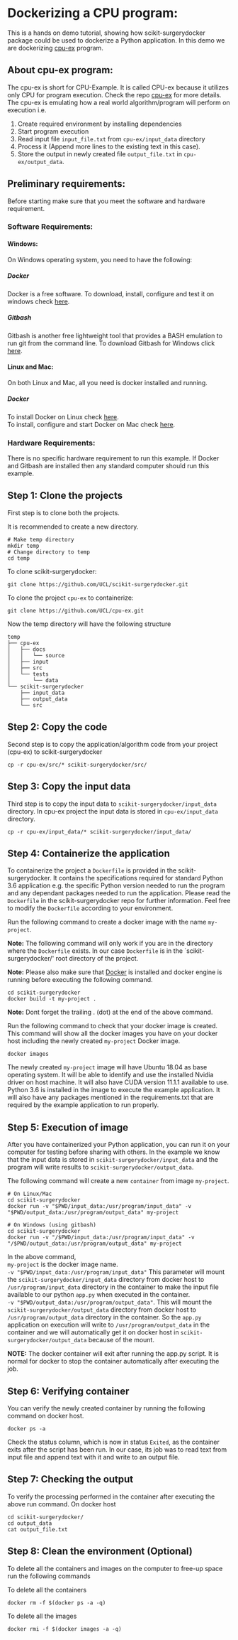 # Dockerizing a CPU program:
This is a hands on demo tutorial, showing how scikit-surgerydocker package could be used to dockerize a Python application.
In this demo we are dockerizing [cpu-ex](https://github.com/UCL/cpu-ex) program. 

## About cpu-ex program:
The cpu-ex is short for CPU-Example. It is called CPU-ex because it utilizes only CPU for program execution. Check the repo [cpu-ex](https://github.com/UCL/cpu-ex) for more details. The cpu-ex is emulating how a real world algorithm/program will perform on execution i.e. 

1. Create required environment by installing dependencies
1. Start program execution
1. Read input file `input_file.txt` from `cpu-ex/input_data` directory
1. Process it (Append more lines to the existing text in this case).
1. Store the output in newly created file `output_file.txt` in `cpu-ex/output_data`.

## Preliminary requirements:
Before starting make sure that you meet the software and hardware requirement.

### Software Requirements:
#### Windows:
On Windows operating system, you need to have the following: 
##### Docker
Docker is a free software. To download, install, configure and test it on windows check [here](https://hub.docker.com/editions/community/docker-ce-desktop-windows).
##### Gitbash
Gitbash is another free lightweight tool that provides a BASH emulation to run git from the command line. To download Gitbash for Windows click [here](https://gitforwindows.org/).

#### Linux and Mac:
On both Linux and Mac, all you need is docker installed and running.
##### Docker
To install Docker on Linux check [here](https://docs.docker.com/get-docker/).   
To install, configure and start Docker on Mac check [here](https://docs.docker.com/docker-for-mac/install/). 


### Hardware Requirements:
There is no specific hardware requirement to run this example. If Docker and Gitbash are installed then any standard computer should run this example.


## Step 1: Clone the projects
First step is to clone both the projects.

It is recommended to create a new directory.
```
# Make temp directory
mkdir temp
# Change directory to temp
cd temp
```
To clone scikit-surgerydocker:
```
git clone https://github.com/UCL/scikit-surgerydocker.git
```
To clone the project `cpu-ex` to containerize:
```
git clone https://github.com/UCL/cpu-ex.git
```
Now the temp directory will have the following structure
```
temp
├── cpu-ex
│   ├── docs
│   │   └── source
│   ├── input
│   ├── src
│   └── tests
│       └── data
└── scikit-surgerydocker
    ├── input_data
    ├── output_data
    └── src
```

## Step 2: Copy the code
Second step is to copy the application/algorithm code from your project (cpu-ex) to scikit-surgerydocker
```
cp -r cpu-ex/src/* scikit-surgerydocker/src/
```

## Step 3: Copy the input data
Third step is to copy the input data to `scikit-surgerydocker/input_data` directory. In cpu-ex project the input data is stored in `cpu-ex/input_data` directory. 
```
cp -r cpu-ex/input_data/* scikit-surgerydocker/input_data/
```

## Step 4: Containerize the application

To containerize the project a `Dockerfile` is provided in the scikit-surgerydocker. It contains the specifications required for standard Python 3.6 application e.g. the specific Python version needed to run the program and any dependant packages needed to run the application. Please read the `Dockerfile` in the scikit-surgerydocker repo for further information. Feel free to modify the `Dockerfile` according to your environment.

Run the following command to create a docker image with the name `my-project`.    

**Note:** The following command will only work if you are in the directory where the `Dockerfile` exists. In our case `Dockerfile` is in the `scikit-surgerydocker/' root directory of the project.   

**Note:** Please also make sure that [Docker](https://docs.docker.com/engine/) is installed and docker engine is running before executing the following command.

```
cd scikit-surgerydocker
docker build -t my-project .
```

**Note:** Dont forget the trailing . (dot) at the end of the above command.

Run the following command to check that your docker image is created.
This command will show all the docker images you have on your docker host including the newly created `my-project` Docker image.

```
docker images
```

The newly created `my-project` image will have Ubuntu 18.04 as base operating system. It will be able to identify and use the installed Nvidia driver on host machine. It will also have CUDA version 11.1.1 available to use. Python 3.6 is installed in the image to execute the example application. It will also have any packages mentioned in the requirements.txt that are required by the example application to run properly.

## Step 5: Execution of image

After you have containerized your Python application, you can run it on your computer for testing before sharing with others.
In the example we know that the input data is stored in `scikit-surgerydocker/input_data` and the program will write results to `scikit-surgerydocker/output_data`. 

The following command will create a new `container` from image `my-project`.

```
# On Linux/Mac
cd scikit-surgerydocker
docker run -v "$PWD/input_data:/usr/program/input_data" -v "$PWD/output_data:/usr/program/output_data" my-project

# On Windows (using gitbash)
cd scikit-surgerydocker
docker run -v "/$PWD/input_data:/usr/program/input_data" -v "/$PWD/output_data:/usr/program/output_data" my-project
```

In the above command,  
`my-project` is the docker image name.  
`-v "$PWD/input_data:/usr/program/input_data"` This parameter will mount the `scikit-surgerydocker/input_data` directory from docker host to `/usr/program/input_data` directory in the container to make the input file available to our python `app.py` when executed in the container.  
`-v "$PWD/output_data:/usr/program/output_data"`. This will mount the `scikit-surgerydocker/output_data` directory from docker host to `/usr/program/output_data` directory in the container. So the `app.py` application on execution will write to `/usr/program/output_data` in the container and we will automatically get it on docker host in `scikit-surgerydocker/output_data` because of the mount.

**NOTE:** The docker container will exit after running the app.py script. It is normal for docker to stop the container automatically after executing the job.

## Step 6: Verifying container

You can verify the newly created container by running the following command on docker host.

```
docker ps -a
```

Check the status column, which is now in status `Exited`, as the container exits after the script has been run. In our case, its job was to read text from input file and append text with it and write to an output file.

## Step 7: Checking the output

To verify the processing performed in the container after executing the above run command. On docker host

```
cd scikit-surgerydocker/
cd output_data
cat output_file.txt
```

## Step 8: Clean the environment (Optional)

To delete all the containers and images on the computer to free-up space run the following commands

To delete all the containers
```
docker rm -f $(docker ps -a -q)
```

To delete all the images 
```
docker rmi -f $(docker images -a -q)
```